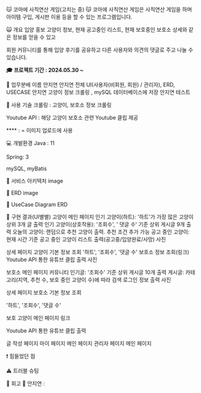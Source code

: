 😽 코마에 사칙연산 게임(고치는 중)
😽 코마에 사칙연산 게임은 사칙연산 게임을 하며 아이템 구입, 게시판 이용 등을 할 수 있는 프로그램입니다.

🙀 개요
입양 홍보 고양이 정보, 현재 공고중인 리스트, 현재 보호중인 보호소 상세와 같은 정보를 얻을 수 있고

회원 커뮤니티를 통해 입양 후기를 공유하고 다른 사용자와 의견의 댓글로 주고 나눌 수 있습니다.

**🎓 프로젝트 기간 : 2024.05.30 ~**


👻 업무분배
이름	안지연
안지연	전체 UI(사용자(비회원, 회원) / 관리자), ERD, USECASE
안지연	고양이 정보 크롤링 , mySQL 데이터베이스에 저장
안지연	테스트



🎐 사용 기술
크롤링 : 고양이, 보호소 정보 크롤링

Youtube API : 해당 고양이 보호소 관련 Youtube 클립 제공

**** : = 이미지 업로드에 사용




💻 개발환경
Java : 11

Spring: 3

mySQL, myBatis




🎁 서비스 아키텍처
image




🎃 ERD
image




🎄 UseCase Diagram
ERD




🎯 구현 결과(UI별별)
고양이
 메인 페이지
인기 고양이(하트): '하트'가 가장 많은 고양이 상위 3개 글 출력
인기 고양이(상호작용): '조회수', ' 댓글 수' 기준 상위 게시글 9개 출력
오늘의 고양이: 랜덤으로 추천 고양이 출력. 추천 조건 추가 가능
공고 중인 고양이: 현재 시간 기준 공고 중인 고양이 리스트 출력(공고중/입양완료/사망)
사진

 상세 페이지
고양이 기본 정보 조회
'하트', '조회수', '댓글 수'
보호소 정보 조회(링크)
Youtube API 통한 유튜브 클립 출력
사진

보호소
 메인 페이지
커뮤니티 인기글: '조회수' 기준 상위 게시글 10개 출력
게시글: 카테고리(지역, 추천 수, 보호 중인 고양이 수)에 따라 검색
로그인 정보 출력
사진

 상세 페이지
보호소 기본 정보 조회

'하트', '조회수', '댓글 수'

보호 고양이 메인 페이지 링크

Youtube API 통한 유튜브 클립 출력

 글 작성 페이지
마이 페이지
 메인 페이지
관리자 페이지
 메인 페이지



❗️ 힘들었던 점



⚠️ 트러블 슈팅



💬 회고
🙂 안지연 :

